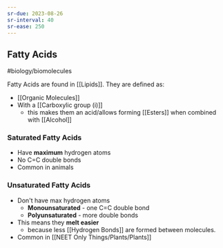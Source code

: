 ```yaml
---
sr-due: 2023-08-26
sr-interval: 40
sr-ease: 250
---
```

## Fatty Acids
#biology/biomolecules 

Fatty Acids are found in [[Lipids]]. 
They are defined as:
- [[Organic Molecules]]
- With a [[Carboxylic group (i)]]
	- this makes them an acid/allows forming [[Esters]] when combined with [[Alcohol]]

### Saturated Fatty Acids
- Have **maximum** hydrogen atoms
- No C=C double bonds
- Common in animals
### Unsaturated Fatty Acids
- Don't have max hydrogen atoms
	- **Monounsaturated** - one C=C double bond
	- **Polyunsaturated** - more double bonds
- This means they **melt easier**
	- because less [[Hydrogen Bonds]] are formed between molecules.
- Common in [[NEET Only Things/Plants/Plants]] 
